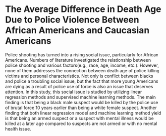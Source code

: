 # The Average Difference in Death Age Due to Police Violence Between African Americans and Caucasian Americans
Police shooting has turned into a rising social issue, particularly for African Americans. Numbers of literature investigated the relationship between police shooting and various factors(e.g., race, age, income, etc.). However, none of them addresses the connection between death age of police killing victims and personal characteristics. Not only is conflict between blacks and police a troubling social issue, but the fact that more young Americans are dying as a result of police use of force is also an issue that deserves attention. In this study, this social issue is studied by utilizing linear regression methods and supervised machine learning methods. The main finding is that being a black male suspect would be killed by the police use of brutal force 10 years earlier than being a white female suspect. Another finding that both linear regression model and machine learning method yield is that being an armed suspect or a suspect with mental illness would be killed at a later age compared to suspects are not armed or with no mental health issue.

